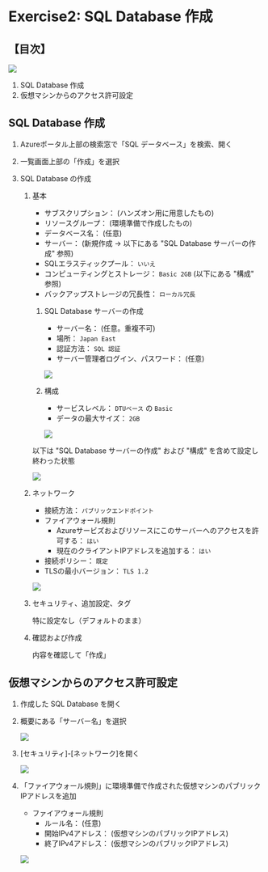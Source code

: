 # Exercise2: SQL Database 作成

## 【目次】

![](images/ex02-0000-sqldb.png)

1. SQL Database 作成
1. 仮想マシンからのアクセス許可設定


## SQL Database 作成

1.  Azureポータル上部の検索窓で「SQL データベース」を検索、開く

1. 一覧画面上部の「作成」を選択

1. SQL Database の作成

    1. 基本

        * サブスクリプション： (ハンズオン用に用意したもの)
        * リソースグループ： (環境準備で作成したもの)
        * データベース名： (任意)
        * サーバー： (新規作成 → 以下にある "SQL Database サーバーの作成" 参照)
        * SQLエラスティックプール： `いいえ`
        * コンピューティングとストレージ： `Basic 2GB` (以下にある "構成" 参照)
        * バックアップストレージの冗長性： `ローカル冗長`

        1. SQL Database サーバーの作成

            * サーバー名： (任意。重複不可)
            * 場所： `Japan East`
            * 認証方法： `SQL 認証`
            * サーバー管理者ログイン、パスワード： (任意)

            ![](images/ex02-0101-sqldb.png)

        1. 構成

            * サービスレベル： `DTUベース` の `Basic`
            * データの最大サイズ： `2GB`
        
            ![](images/ex02-0102-sqldb.png)

        以下は "SQL Database サーバーの作成" および "構成" を含めて設定し終わった状態

        ![](images/ex02-0103-sqldb.png)

    1. ネットワーク

        * 接続方法： `パブリックエンドポイント`
        * ファイアウォール規則
            * Azureサービズおよびリソースにこのサーバーへのアクセスを許可する： `はい`
            * 現在のクライアントIPアドレスを追加する： `はい`
        * 接続ポリシー： `既定`
        * TLSの最小バージョン： `TLS 1.2`

        ![](images/ex02-0104-sqldb.png)

    1. セキュリティ、追加設定、タグ

        特に設定なし（デフォルトのまま）

    1. 確認および作成

        内容を確認して「作成」


## 仮想マシンからのアクセス許可設定

1. 作成した SQL Database を開く

1. 概要にある「サーバー名」を選択

    ![](images/ex02-0201-sqldb.png)

1. [セキュリティ]-[ネットワーク]を開く

    ![](images/ex02-0202-sqldb.png)

1. 「ファイアウォール規則」に環境準備で作成された仮想マシンのパブリックIPアドレスを追加

    * ファイアウォール規則
        * ルール名： (任意)
        * 開始IPv4アドレス： (仮想マシンのパブリックIPアドレス)
        * 終了IPv4アドレス： (仮想マシンのパブリックIPアドレス)

    ![](images/ex02-0203-sqldb.png)

